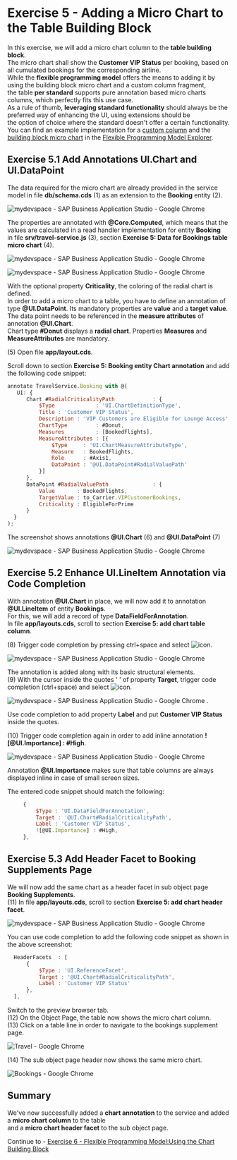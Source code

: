 ﻿# Exercise 5 - Adding a Micro Chart to the Table Building Block

In this exercise, we will add a micro chart column to the **table building block**.\
The micro chart shall show the **Customer VIP Status** per booking, based on all cumulated bookings for the corresponding airline.\
While the **flexible programming model** offers the means to adding it by using the building block micro chart and a custom column fragment,\
the table **per standard** supports pure annotation based micro charts columns, which perfectly fits this use case.\
As a rule of thumb, **leveraging standard functionality** should always be the preferred way of enhancing the UI, using extensions should be\
the option of choice where the standard doesn't offer a certain functionality.\
You can find an example implementation for a [custom column](https://sapui5.hana.ondemand.com/test-resources/sap/fe/core/fpmExplorer/index.html#/customElements/customElementsOverview/customColumnContent) and the [building block micro chart](https://sapui5.hana.ondemand.com/test-resources/sap/fe/core/fpmExplorer/index.html#/buildingBlocks/microchart/microChartDefault) in the [Flexible Programming Model Explorer](https://sapui5.hana.ondemand.com/test-resources/sap/fe/core/fpmExplorer/index.html#/overview/introduction).

## Exercise 5.1 Add Annotations UI.Chart and UI.DataPoint

The data required for the micro chart are already provided in the service model in file **db/schema.cds** (1) as an extension to the **Booking** entity (2).

![mydevspace - SAP Business Application Studio - Google Chrome](images/img_0.png "mydevspace - SAP Business Application Studio - Google Chrome")

The properties are annotated with **@Core.Computed**, which means that the values are calculated in a read handler implementation for entity **Booking**\
in file **srv/travel-service.js** (3), section **Exercise 5: Data for Bookings table micro chart** (4).

![mydevspace - SAP Business Application Studio - Google Chrome](images/img_000.png "mydevspace - SAP Business Application Studio - Google Chrome")

![mydevspace - SAP Business Application Studio - Google Chrome](images/img_001.png "mydevspace - SAP Business Application Studio - Google Chrome")

With the optional property **Criticality**, the coloring of the radial chart is defined.\
In order to add a micro chart to a table, you have to define an annotation of type **@UI.DataPoint**. Its mandatory properties are **value** and a **target value**.\
The data point needs to be referenced in the **measure attributes** of annotation **@UI.Chart**.\
Chart type **#Donut** displays a **radial chart**. Properties **Measures** and **MeasureAttributes** are mandatory.

\(5\) Open file **app/layout.cds**.

Scroll down to section **Exercise 5: Booking entity Chart annotation** and add the following code snippet:

```js
annotate TravelService.Booking with @(
   UI: {
      Chart #RadialCriticalityPath            : {
          $Type             : 'UI.ChartDefinitionType',
          Title : 'Customer VIP Status',
          Description : 'VIP Customers are Eligible for Lounge Access',
          ChartType         : #Donut,
          Measures          : [BookedFlights],
          MeasureAttributes : [{
              $Type     : 'UI.ChartMeasureAttributeType',
              Measure   : BookedFlights,
              Role      : #Axis1,
              DataPoint : '@UI.DataPoint#RadialValuePath'
          }]
      },
      DataPoint #RadialValuePath              : {
          Value       : BookedFlights,
          TargetValue : to_Carrier.VIPCustomerBookings,
          Criticality : EligibleForPrime
      } 
  }
);
```

The screenshot shows annotations **@UI.Chart** (6) and **@UI.DataPoint** (7)

![mydevspace - SAP Business Application Studio - Google Chrome](images/img_002.png "mydevspace - SAP Business Application Studio - Google Chrome")

## Exercise 5.2 Enhance UI.LineItem Annotation via Code Completion

With annotation **@UI.Chart** in place, we will now add it to annotation **@UI.LineItem** of entity **Bookings**.\
For this, we will add a record of type **DataFieldForAnnotation**.\
In file **app/layouts.cds**, scroll to section **Exercise 5: add chart table column**.

\(8\) Trigger code completion by pressing ctrl+space and select ![icon](images/fieldicon02.png).

![mydevspace - SAP Business Application Studio - Google Chrome](images/img_003.png "mydevspace - SAP Business Application Studio - Google Chrome")

The annotation is added along with its basic structural elements.\
(9) With the cursor inside the quotes ' ' of property **Target**, trigger code completion (ctrl+space) and select ![icon](images/fieldicon03.png).

![mydevspace - SAP Business Application Studio - Google Chrome](images/img_004.png "mydevspace - SAP Business Application Studio - Google Chrome")
.

Use code completion to add property **Label** and put **Customer VIP Status** inside the quotes.

(10) Trigger code completion again in order to add inline annotation **![@UI.Importance] : #High**.

![mydevspace - SAP Business Application Studio - Google Chrome](images/img_005.png "mydevspace - SAP Business Application Studio - Google Chrome")

Annotation **@UI.Importance** makes sure that table columns are always displayed inline in case of small screen sizes.

The entered code snippet should match the following:
```js
     {
         $Type : 'UI.DataFieldForAnnotation',
         Target : '@UI.Chart#RadialCriticalityPath',
         Label : 'Customer VIP Status',
         ![@UI.Importance] : #High,
     },
```

## Exercise 5.3 Add Header Facet to Booking Supplements Page

We will now add the same chart as a header facet in  sub object page **Booking Supplements**.\
(11) In file **app/layouts.cds**, scroll to section **Exercise 5: add chart header facet**.

![mydevspace - SAP Business Application Studio - Google Chrome](images/img_006.png "mydevspace - SAP Business Application Studio - Google Chrome")

You can use code completion to add the following code snippet as shown in the above screenshot:

```js
  HeaderFacets  : [
      {
          $Type : 'UI.ReferenceFacet',
          Target : '@UI.Chart#RadialCriticalityPath',
          Label : 'Customer VIP Status'
      },
  ],
```

Switch to the preview browser tab.\
(12) On the Object Page, the table now shows the micro chart column.\
(13) Click on a table line in order to navigate to the bookings supplement page.

![Travel - Google Chrome](images/img_007.png "Travel - Google Chrome")

\(14\) The sub object page header now shows the same micro chart.

![Bookings - Google Chrome](images/img_008.png "Bookings - Google Chrome")

## Summary

We've now successfully added a **chart annotation** to the service and added a **micro chart column** to the table\
and a **micro chart header facet** to the sub object page.

Continue to - [Exercise 6 - Flexible Programming Model:Using the Chart Building Block](../ex6/README.md)